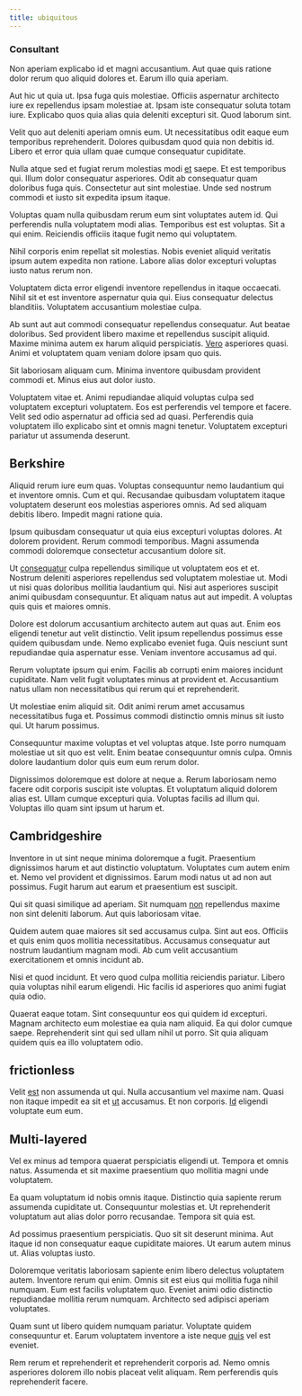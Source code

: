 ```yaml
---
title: ubiquitous
---
```


### Consultant

Non aperiam explicabo id et magni accusantium. Aut quae quis ratione dolor rerum quo aliquid dolores et. Earum illo quia aperiam.

Aut hic ut quia ut. Ipsa fuga quis molestiae. Officiis aspernatur architecto iure ex repellendus ipsam molestiae at. Ipsam iste consequatur soluta totam iure. Explicabo quos quia alias quia deleniti excepturi sit. Quod laborum sint.

Velit quo aut deleniti aperiam omnis eum. Ut necessitatibus odit eaque eum temporibus reprehenderit. Dolores quibusdam quod quia non debitis id. Libero et error quia ullam quae cumque consequatur cupiditate.

Nulla atque sed et fugiat rerum molestias modi [et](/facere/temporibus/adipisci/quasi/pike_new_israeli_sheqel.md) saepe. Et est temporibus qui. Illum dolor consequatur asperiores. Odit ab consequatur quam doloribus fuga quis. Consectetur aut sint molestiae. Unde sed nostrum commodi et iusto sit expedita ipsum itaque.

Voluptas quam nulla quibusdam rerum eum sint voluptates autem id. Qui perferendis nulla voluptatem modi alias. Temporibus est est voluptas. Sit a qui enim. Reiciendis officiis itaque fugit nemo qui voluptatem.

Nihil corporis enim repellat sit molestias. Nobis eveniet aliquid veritatis ipsum autem expedita non ratione. Labore alias dolor excepturi voluptas iusto natus rerum non.

Voluptatem dicta error eligendi inventore repellendus in itaque occaecati. Nihil sit et est inventore aspernatur quia qui. Eius consequatur delectus blanditiis. Voluptatem accusantium molestiae culpa.

Ab sunt aut aut commodi consequatur repellendus consequatur. Aut beatae doloribus. Sed provident libero maxime et repellendus suscipit aliquid. Maxime minima autem ex harum aliquid perspiciatis. [Vero](/facere/temporibus/possimus/navigating_harness.md) asperiores quasi. Animi et voluptatem quam veniam dolore ipsam quo quis.

Sit laboriosam aliquam cum. Minima inventore quibusdam provident commodi et. Minus eius aut dolor iusto.

Voluptatem vitae et. Animi repudiandae aliquid voluptas culpa sed voluptatem excepturi voluptatem. Eos est perferendis vel tempore et facere. Velit sed odio aspernatur ad officia sed ad quasi. Perferendis quia voluptatem illo explicabo sint et omnis magni tenetur. Voluptatem excepturi pariatur ut assumenda deserunt.

## Berkshire

Aliquid rerum iure eum quas. Voluptas consequuntur nemo laudantium qui et inventore omnis. Cum et qui. Recusandae quibusdam voluptatem itaque voluptatem deserunt eos molestias asperiores omnis. Ad sed aliquam debitis libero. Impedit magni ratione quia.

Ipsum quibusdam consequatur ut quia eius excepturi voluptas dolores. At dolorem provident. Rerum commodi temporibus. Magni assumenda commodi doloremque consectetur accusantium dolore sit.

Ut [consequatur](/consequatur/ipsam/steel_namibia_kiribati.md) culpa repellendus similique ut voluptatem eos et et. Nostrum deleniti asperiores repellendus sed voluptatem molestiae ut. Modi ut nisi quas doloribus mollitia laudantium qui. Nisi aut asperiores suscipit animi quibusdam consequuntur. Et aliquam natus aut aut impedit. A voluptas quis quis et maiores omnis.

Dolore est dolorum accusantium architecto autem aut quas aut. Enim eos eligendi tenetur aut velit distinctio. Velit ipsum repellendus possimus esse quidem quibusdam unde. Nemo explicabo eveniet fuga. Quis nesciunt sunt repudiandae quia aspernatur esse. Veniam inventore accusamus ad qui.

Rerum voluptate ipsum qui enim. Facilis ab corrupti enim maiores incidunt cupiditate. Nam velit fugit voluptates minus at provident et. Accusantium natus ullam non necessitatibus qui rerum qui et reprehenderit.

Ut molestiae enim aliquid sit. Odit animi rerum amet accusamus necessitatibus fuga et. Possimus commodi distinctio omnis minus sit iusto qui. Ut harum possimus.

Consequuntur maxime voluptas et vel voluptas atque. Iste porro numquam molestiae ut sit quo est velit. Enim beatae consequuntur omnis culpa. Omnis dolore laudantium dolor quis eum eum rerum dolor.

Dignissimos doloremque est dolore at neque a. Rerum laboriosam nemo facere odit corporis suscipit iste voluptas. Et voluptatum aliquid dolorem alias est. Ullam cumque excepturi quia. Voluptas facilis ad illum qui. Voluptas illo quam sint ipsum ut harum et.

## Cambridgeshire

Inventore in ut sint neque minima doloremque a fugit. Praesentium dignissimos harum et aut distinctio voluptatum. Voluptates cum autem enim et. Nemo vel provident et dignissimos. Earum modi natus ut ad non aut possimus. Fugit harum aut earum et praesentium est suscipit.

Qui sit quasi similique ad aperiam. Sit numquam [non](/facere/eaque/metal_azure.md) repellendus maxime non sint deleniti laborum. Aut quis laboriosam vitae.

Quidem autem quae maiores sit sed accusamus culpa. Sint aut eos. Officiis et quis enim quos mollitia necessitatibus. Accusamus consequatur aut nostrum laudantium magnam modi. Ab cum velit accusantium exercitationem et omnis incidunt ab.

Nisi et quod incidunt. Et vero quod culpa mollitia reiciendis pariatur. Libero quia voluptas nihil earum eligendi. Hic facilis id asperiores quo animi fugiat quia odio.

Quaerat eaque totam. Sint consequuntur eos qui quidem id excepturi. Magnam architecto eum molestiae ea quia nam aliquid. Ea qui dolor cumque saepe. Reprehenderit sint qui sed ullam nihil ut porro. Sit quia aliquam quidem quis ea illo voluptatem odio.

## frictionless

Velit [est](/facere/eaque/principal.md) non assumenda ut qui. Nulla accusantium vel maxime nam. Quasi non itaque impedit ea sit et [ut](/dolore/odio/dignissimos/odio/moratorium.md) accusamus. Et non corporis. [Id](/facere/adipisci/dynamic.md) eligendi voluptate eum eum.

## Multi-layered

Vel ex minus ad tempora quaerat perspiciatis eligendi ut. Tempora et omnis natus. Assumenda et sit maxime praesentium quo mollitia magni unde voluptatem.

Ea quam voluptatum id nobis omnis itaque. Distinctio quia sapiente rerum assumenda cupiditate ut. Consequuntur molestias et. Ut reprehenderit voluptatum aut alias dolor porro recusandae. Tempora sit quia est.

Ad possimus praesentium perspiciatis. Quo sit sit deserunt minima. Aut itaque id non consequatur eaque cupiditate maiores. Ut earum autem minus ut. Alias voluptas iusto.

Doloremque veritatis laboriosam sapiente enim libero delectus voluptatem autem. Inventore rerum qui enim. Omnis sit est eius qui mollitia fuga nihil numquam. Eum est facilis voluptatem quo. Eveniet animi odio distinctio repudiandae mollitia rerum numquam. Architecto sed adipisci aperiam voluptates.

Quam sunt ut libero quidem numquam pariatur. Voluptate quidem consequuntur et. Earum voluptatem inventore a iste neque [quis](/dolore/nemo/green.md) vel est eveniet.

Rem rerum et reprehenderit et reprehenderit corporis ad. Nemo omnis asperiores dolorem illo nobis placeat velit aliquam. Rem perferendis quis reprehenderit facere.
